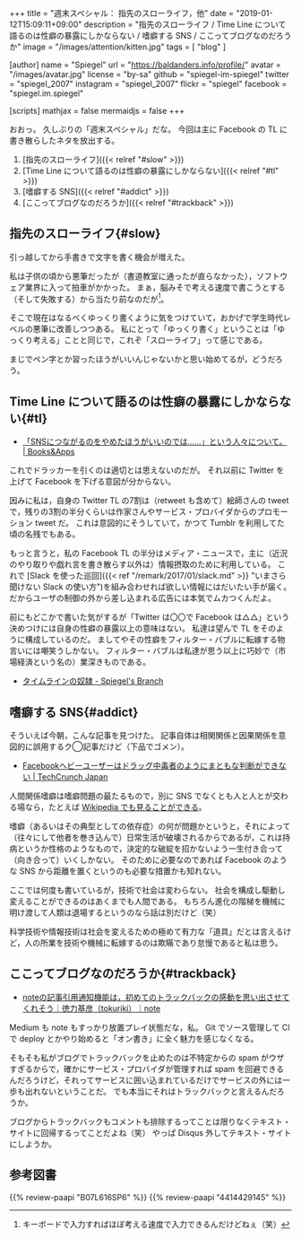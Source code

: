 +++
title = "週末スペシャル： 指先のスローライフ，他"
date = "2019-01-12T15:09:11+09:00"
description = "指先のスローライフ / Time Line について語るのは性癖の暴露にしかならない / 嗜癖する SNS / ここってブログなのだろうか"
image = "/images/attention/kitten.jpg"
tags = [ "blog" ]

[author]
  name      = "Spiegel"
  url       = "https://baldanders.info/profile/"
  avatar    = "/images/avatar.jpg"
  license   = "by-sa"
  github    = "spiegel-im-spiegel"
  twitter   = "spiegel_2007"
  instagram = "spiegel_2007"
  flickr    = "spiegel"
  facebook  = "spiegel.im.spiegel"

[scripts]
  mathjax = false
  mermaidjs = false
+++

おおっ。
久しぶりの「週末スペシャル」だな。
今回は主に Facebook の TL に書き散らしたネタを放出する。

1. [指先のスローライフ]({{< relref "#slow" >}})
1. [Time Line について語るのは性癖の暴露にしかならない]({{< relref "#tl" >}})
1. [嗜癖する SNS]({{< relref "#addict" >}})
1. [ここってブログなのだろうか]({{< relref "#trackback" >}})


## 指先のスローライフ{#slow}

引っ越してから手書きで文字を書く機会が増えた。

私は子供の頃から悪筆だったが（書道教室に通ったが直らなかった），ソフトウェア業界に入って拍車がかかった。
まぁ，脳みそで考える速度で書こうとする（そして失敗する）から当たり前なのだが[^kb1]。

[^kb1]: キーボードで入力すればほぼ考える速度で入力できるんだけどねぇ（笑）

そこで現在はなるべくゆっくり書くように気をつけていて，おかげで学生時代レベルの悪筆に改善しつつある。
私にとって「ゆっくり書く」ということは「ゆっくり考える」ことと同じで，これぞ「スローライフ」って感じである。

まじでペン字とか習ったほうがいいんじゃないかと思い始めてるが，どうだろう。

## Time Line について語るのは性癖の暴露にしかならない{#tl}

- [「SNSにつながるのをやめたほうがいいのでは……」という人々について。 | Books&Apps](https://blog.tinect.jp/?p=55243)

これでドラッカーを引くのは適切とは思えないのだが。
それ以前に Twitter を上げて Facebook を下げる意図が分からない。

因みに私は，自身の Twitter TL の7割は（retweet も含めて）絵師さんの tweet で，残りの3割の半分くらいは作家さんやサービス・プロバイダからのプロモーション tweet だ。
これは意図的にそうしていて，かつて Tumblr を利用してた頃の名残でもある。

もっと言うと，私の Facebook TL の半分はメディア・ニュースで，主に（近況のやり取りや戯れ言を書き散らす以外は）情報摂取のために利用している。
これで [Slack を使った巡回]({{< ref "/remark/2017/01/slack.md" >}} "いまさら聞けない Slack の使い方")を組み合わせれば欲しい情報にはだいたい手が届く。
だからユーザの制御の外から差し込まれる広告には本気でムカつくんだよ。

前にもどこかで書いた気がするが「Twitter は〇〇で Facebook は△△」という決めつけには自身の性癖の暴露以上の意味はない。
私達は望んで TL をそのように構成しているのだ。
ましてやその性癖をフィルター・バブルに転嫁する物言いには嘲笑うしかない。
フィルター・バブルは私達が思う以上に巧妙で（市場経済という名の）業深きものである。

- [タイムラインの奴隷 - Spiegel's Branch](https://scrapbox.io/spiegel-branch/%E3%82%BF%E3%82%A4%E3%83%A0%E3%83%A9%E3%82%A4%E3%83%B3%E3%81%AE%E5%A5%B4%E9%9A%B7)

## 嗜癖する SNS{#addict}

そういえば今朝，こんな記事を見つけた。
記事自体は相関関係と因果関係を意図的に誤用するク◯記事だけど（下品でゴメン）。

- [Facebookヘビーユーザーはドラッグ中毒者のようにまともな判断ができない  |  TechCrunch Japan](https://jp.techcrunch.com/2019/01/12/2019-01-10-facebook-addiction-research/)

人間関係嗜癖は嗜癖問題の最たるもので，別に SNS でなくとも人と人とが交わる場なら，たとえば [Wikipedia でも見ることができる](https://wirelesswire.jp/2016/11/57893/ "ネットにしか居場所がないということ（前編） - WirelessWire News")。

嗜癖（あるいはその典型としての依存症）の何が問題かというと，それによって（往々にして他者を巻き込んで）日常生活が破壊されるからであるが，これは持病というか性格のようなもので，決定的な破綻を招かないよう一生付き合って（向き合って）いくしかない。
そのために必要なのであれば Facebook のような SNS から距離を置くというのも必要な措置かも知れない。

ここでは何度も書いているが，技術で社会は変わらない。
社会を構成し駆動し変えることができるのはあくまでも人間である。
もちろん進化の階梯を機械に明け渡して人類は退場するというのなら話は別だけど（笑）

科学技術や情報技術は社会を変えるための極めて有力な「道具」だとは言えるけど，人の所業を技術や機械に転嫁するのは欺瞞であり怠慢であると私は思う。

## ここってブログなのだろうか{#trackback}

- [noteの記事引用通知機能は，初めてのトラックバックの感動を思い出させてくれそう｜徳力基彦（tokuriki）｜note](https://note.mu/tokuriki/n/n07b476f8be0e)

Medium も note もすっかり放置プレイ状態だな，私。
Git でソース管理して CI で deploy とかやり始めると「オン書き」に全く魅力を感じなくなる。

そもそも私がブログでトラックバックを止めたのは不特定からの spam がウザすぎるからで，確かにサービス・プロバイダが管理すれば spam を回避できるんだろうけど，それってサービスに囲い込まれているだけでサービスの外には一歩も出れないということだ。
でも本当にそれはトラックバックと言えるんだろうか。

ブログからトラックバックもコメントも排除するってことは限りなくテキスト・サイトに回帰するってことだよね（笑） やっぱ Disqus 外してテキスト・サイトにしようか。

## 参考図書

{{% review-paapi "B07L616SP6" %}} <!-- 6代目 日ペンの美子ちゃん -->
{{% review-paapi "4414429145" %}} <!-- 嗜癖する人間関係 -->
